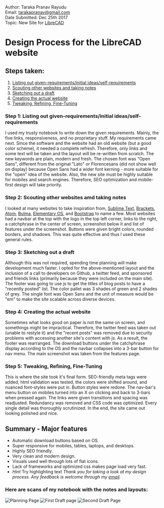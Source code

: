 Author: Taraka Pranav Rayudu  
Email: tarakapranav@gmail.com  
Date Submitted: Dec 25th 2017  
Topic: New Site for [LibreCAD](librecad.org)

# Design Process for the LibreCAD website

## Steps taken:
1. [Listing out given-requirements/initial ideas/self-requirements](#step1)
2. [Scouting other websites and taking notes](#step2)
3. [Sketching out a draft](#step3)
4. [Creating the actual website](#step4)
5. [Tweaking, Refining, Fine-Tuning](#step5)

### Step 1: Listing out given-requirements/initial ideas/self-requirements <a name="step1"></a>
I used my trusty notebook to write down the given requirements. Mainly, the five links, responsiveness, and no proprietary stuff. My requirements came next. Since the software and the website had an old website (but a good color scheme), it needed a complete refresh. Therefore, only links and some text will be taken and the layout will be re-written from scratch. The new keywords are plain, modern and fresh. The chosen font was "Open Sans", different from the original "Lato" or Florencesans (did not show well on display) because Open Sans had a wider font kerning - more suitable for the "open" idea of the website. Also, the new site must be highly suitable for mobiles and search engines. Therefore, SEO optimization and mobile-first design will take priority.

### Step 2: Scouting other websites amd taking notes <a name="step2"></a>
I looked at many websites to take inspiration from, [Sublime Text](https://www.sublimetext.com/), [Brackets](http://brackets.io/), [Atom](https://atom.io/), [Bulma](https://bulma.io/), [Elementary OS](https://elementary.io/), and [Bootstrap](https://getbootstrap.com/) to name a few. Most websites had a navbar at the top with the logo in the top left corner, links to the right, a catchphrase in the center of screen, screenshot below it and list of features under the screenshot. Buttons were given bright colors, rounded borders, and shadows. This was quite effective and thus I used these general rules.

### Step 3: Sketching out a draft <a name="step3"></a>
Although this was not required, spending time planning will make development much faster. I opted for the above-mentioned layout and the inclusion of a call to developers on Github, a twitter feed, and sponsored and friends links (primarily because they were included on the main site). The footer was going to use js to get the titles of blog posts to have a "recently posted" list. The color pallet was 3 shades of green and 2 shades of grey. The single font was Open Sans and the unit of measure would be "em" to make the site scalable across diverse devices.

### Step 4: Creating the actual website <a name="step4"></a>
Sometimes what looks good on paper is not the same on screen, and somethings might be impractical. Therefore, the twitter feed was taken out (unable to restyle it) and the "recent posts" was removed due to security problems with accessing another site's content with js. As a result, the footer was rearranged. The download buttons under the catchphrase display according to the OS and the navbar collapses into a 3-bar button for nav menu. The main screenshot was taken from the features page.

### Step 5: Tweaking, Refining, Fine-Tuning <a name="step5"></a>
This is where the site took it's final form. SEO-friendly meta tags were added, html validation was tested, the colors were shifted around, and nuanced font-styles were put in. Button styles were redone. The nav-bar's menu button on mobiles turned into an X on clicking and back to 3-bars when pressed again. The links were given transitions and spacing was readjusted. Redundancy was removed and CSS code was optimized. Every single detail was thoroughly scrutinized. In the end, the site came out looking polished and nice.

## Summary - Major features
- Automatic download buttons based on OS.
- Super responsive for mobiles, tables, laptops, and desktops.
- Highly SEO friendly.
- Very clean and modern design.
- Visuals used well through lots of flat icons.
- Lack of frameworks and optimized css makes page load very fast.  
- *Hint* Try highlighting text
*Thank you for taking a look at my design process. Any feedback is welcome through my [email](mailto:tarakapranav@gmail.com).*

### Here are scans of my notebook with the notes and layouts:
![Planning Page](assets/planning-page.jpg)
![First Draft page](assets/draft-page1.jpg)
![Second Draft Page](assets/draft-page2.jpg)